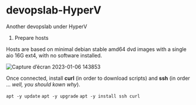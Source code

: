 # devopslab-HyperV
Another devopslab under HyperV

1. Prepare hosts

Hosts are based on minimal debian stable amd64 dvd images with a single aio 16G ext4, with no software installed.

![Capture d’écran 2023-01-06 143853](https://user-images.githubusercontent.com/2384485/211023467-88f2619b-6968-45c9-a3a8-5bd1604550b2.png)

Once connected, install **curl** (in order to download scripts) and **ssh** (in order ... *well, you should kown why*).

`apt -y update`
`apt -y upgrade`
`apt -y install ssh curl`  
